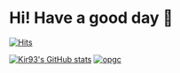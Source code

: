 # Hi! Have a good day 👋

[![Hits](https://hits.seeyoufarm.com/api/count/incr/badge.svg?url=https%3A%2F%2Fgithub.com%2FKir93%2FKir93&count_bg=%2379C83D&title_bg=%23555555&icon=&icon_color=%23E7E7E7&title=hits&edge_flat=false)](https://hits.seeyoufarm.com)

[![Kir93's GitHub stats](https://github-readme-stats.vercel.app/api?username=anuraghazra&show_icons=true&theme=radical)](https://github-readme-stats.vercel.app/api?username=anuraghazra&show_icons=true&theme=radical)
[![opgc](https://api.opgc.me/githubs/users/Kir93/tag/?theme=dracula)](https://opgc.me/#/users/Kir93)
